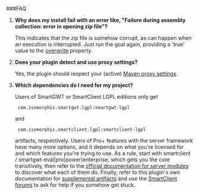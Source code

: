 <!--
   Licensed to the Apache Software Foundation (ASF) under one or more
   contributor license agreements.  See the NOTICE file distributed with
   this work for additional information regarding copyright ownership.
   The ASF licenses this file to You under the Apache License, Version 2.0
   (the "License"); you may not use this file except in compliance with
   the License.  You may obtain a copy of the License at

       http://www.apache.org/licenses/LICENSE-2.0

   Unless required by applicable law or agreed to in writing, software
   distributed under the License is distributed on an "AS IS" BASIS,
   WITHOUT WARRANTIES OR CONDITIONS OF ANY KIND, either express or implied.
   See the License for the specific language governing permissions and
   limitations under the License.
-->

###FAQ

1. __Why does my install fail with an error like, "Failure during assembly collection: error in opening zip file"?__

    This indicates that the zip file is somehow corrupt, as can happen when an execution is interrupted.  Just run the goal again, providing a 'true' value to the [overwrite](./apidocs/com/isomorphic/maven/mojo/AbstractPackagerMojo.html#overwrite) property.

2. __Does your plugin detect and use proxy settings?__

    Yes, the plugin should respect your (active) [Maven proxy settings](http://maven.apache.org/guides/mini/guide-proxies.html).

3. __Which dependencies do I need for my project?__

    Users of SmartGWT or SmartClient LGPL editions only get 

        com.isomorphic.smartgwt.lgpl:smartgwt-lgpl
    
    and 

        com.isomorphic.smartclient.lgpl:smartclient-lgpl
    
    artifacts, respectively. Users of Pro+ features with the server framework have many more options, and it depends on what you're licensed for and which features you're trying to use.  As a rule, start with smartclient / smartgwt-eval|pro|power|enterprise, which gets you the core transitively, then refer to the [official documentation for server modules](http://www.smartclient.com/smartgwtee/javadoc/com/smartgwt/client/docs/JavaModuleDependencies.html) to discover what each of them do.  Finally, refer to this plugin's own documentation for [supplemental artifacts](./artifacts.html) and use the [SmartClient forums](http://forums.smartclient.com) to ask for help if you somehow get stuck.
    
